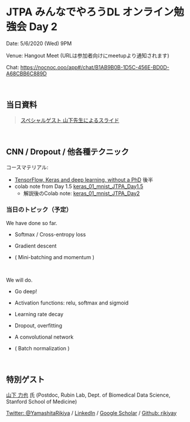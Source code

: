 # JTPA みんなでやろうDL オンライン勉強会 Day 2

Date: 5/6/2020 (Wed) 9PM

Venue: Hangout Meet (URLは参加者向けにmeetupより通知されます)

Chat: https://nocnoc.ooo/app#/chat/B1AB9B0B-1D5C-456E-BD0D-A68CBB6C889D

<br>

## 当日資料

> [スペシャルゲスト 山下先生によるスライド](https://drive.google.com/file/d/1PdSp-qyxnXCXBLXKv6PPl7cfc1bMLRoc/view?usp=sharing)


<br>

## CNN / Dropout / 他各種テクニック

コースマテリアル:
* [TensorFlow, Keras and deep learning, without a PhD](https://codelabs.developers.google.com/codelabs/cloud-tensorflow-mnist/#5) 後半
* colab note from Day 1.5 [keras_01_mnist_JTPA_Day1.5](https://colab.research.google.com/drive/1Gk7sDDpoEk4l-s48Aj1ve8rDzl8CJMSk?usp=sharing)
  * 解説後のColab note: [keras_01_mnist_JTPA_Day2](https://colab.research.google.com/drive/1VRjAzsfPnLUvO4LOgqjVNQuaUf6VdE0V) 

### 当日のトピック（予定）

We have done so far.

* Softmax / Cross-entropy loss

* Gradient descent

* ( Mini-batching and momentum )

<br>

We will do.

* Go deep!

* Activation functions: relu, softmax and sigmoid

* Learning rate decay

* Dropout, overfitting

* A convolutional network

* ( Batch normalization )

<br>


## 特別ゲスト

[山下 力也](https://www.linkedin.com/in/rikiya-yamashita/) 氏 (Postdoc, Rubin Lab, Dept. of Biomedical Data Science, Stanford School of Medicine)

[Twitter: @YamashitaRikiya](https://twitter.com/YamashitaRikiya) / [LinkedIn](https://www.linkedin.com/in/rikiya-yamashita/) / [Google Scholar](https://scholar.google.com/citations?user=ECfSS-EAAAAJ&hl=en) / [Github: rikiyay](https://github.com/rikiyay?tab=repositories)
